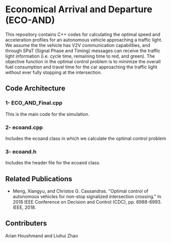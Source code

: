 # Economical Arrival and Departure (ECO-AND)

This repository contains C++ codes for calculating the optimal speed and acceleration profiles for an autonomous vehicle approaching a traffic light. We assume the the vehicle has V2V communication capabilities, and through SPaT (Signal Phase and Timing) messages can receive the traffic light information (i.e. cycle time, remaining time to red, and green). The objective function in the optimal control problem is to minimize the overall fuel consumption and travel time for the car approaching the traffic light without ever fully stopping at the intersection. 

 



## Code Architecture

### 1- ECO_AND_Final.cpp
 This is the main code for the simulation.
### 2- ecoand.cpp
Includes the ecoand class in which we calculate the optimal control problem
### 3- ecoand.h
Includes the header file for the ecoand class.

## Related Publications
* Meng, Xiangyu, and Christos G. Cassandras. "Optimal control of autonomous vehicles for non-stop signalized intersection crossing." In 2018 IEEE Conference on Decision and Control (CDC), pp. 6988-6993. IEEE, 2018.


## Contributers
Arian Houshmand and Liuhui Zhao


